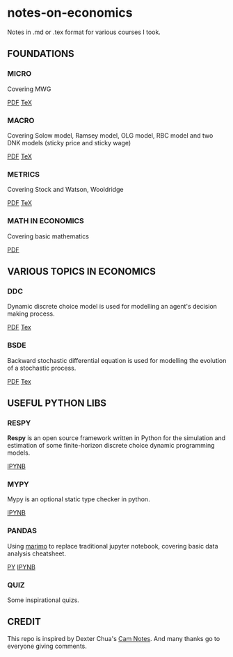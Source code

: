 # notes-on-economics

Notes in .md or .tex format for various courses I took. 

## FOUNDATIONS

### MICRO

Covering MWG

[PDF](micro/micro.pdf) [TeX](micro/micro.tex)

### MACRO

Covering Solow model, Ramsey model, OLG model, RBC model and two DNK models (sticky price and sticky wage)

[PDF](macro/macro.pdf)  [TeX](macro/macro.tex)

### METRICS

Covering Stock and Watson, Wooldridge

[PDF](metrics/metrics.pdf) [TeX](metrics/metrics.tex)

### MATH IN ECONOMICS

Covering basic mathematics

[PDF](math/mathinecon.pdf)

## VARIOUS TOPICS IN ECONOMICS
### DDC

Dynamic discrete choice model is used for modelling an agent's decision making process.

[PDF](DDC/DDC.pdf) [Tex](DDC/DDC.tex)

### BSDE

Backward stochastic differential equation is used for modelling the evolution of a stochastic process.

[PDF](BSDE/BSDE.pdf) [Tex](BSDE/BSDE.tex)


## USEFUL PYTHON LIBS

### RESPY

**Respy** is an open source framework written in Python for the simulation and estimation of some finite-horizon discrete choice dynamic programming models.

[IPYNB](python-respy/respy.ipynb)

### MYPY

Mypy is an optional static type checker in python.

[IPYNB](python-mypy/mypy.ipynb)

### PANDAS

Using [marimo](https://github.com/marimo-team/marimo) to replace traditional jupyter notebook, covering basic data analysis cheatsheet.

[PY](python-pandas/visualization.py)  [IPYNB](python-pandas/visualization.ipynb)

### QUIZ

Some inspirational quizs.

## CREDIT

This repo is inspired by Dexter Chua's [Cam Notes](https://github.com/dalcde/cam-notes). And many thanks go to everyone giving comments.
